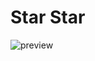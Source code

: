 # Star Star
![preview](https://user-images.githubusercontent.com/33174275/111034262-1c329e80-8458-11eb-9bbc-7ffe77adb853.png)
